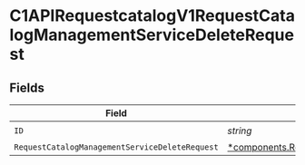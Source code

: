 # C1APIRequestcatalogV1RequestCatalogManagementServiceDeleteRequest


## Fields

| Field                                                                                                                               | Type                                                                                                                                | Required                                                                                                                            | Description                                                                                                                         |
| ----------------------------------------------------------------------------------------------------------------------------------- | ----------------------------------------------------------------------------------------------------------------------------------- | ----------------------------------------------------------------------------------------------------------------------------------- | ----------------------------------------------------------------------------------------------------------------------------------- |
| `ID`                                                                                                                                | *string*                                                                                                                            | :heavy_check_mark:                                                                                                                  | N/A                                                                                                                                 |
| `RequestCatalogManagementServiceDeleteRequest`                                                                                      | [*components.RequestCatalogManagementServiceDeleteRequest](../../models/components/requestcatalogmanagementservicedeleterequest.md) | :heavy_minus_sign:                                                                                                                  | N/A                                                                                                                                 |